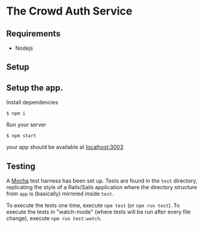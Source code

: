 # The Crowd Auth Service

## Requirements

* Nodejs

## Setup

## Setup the app.

Install dependencies

```
$ npm i
```

Run your server

```
$ npm start
```

your app should be available at [localhost:3003](http://localhost:3003)

## Testing

A [Mocha](https://mochajs.org/) test harness has been set up. Tests are found in
the `test` directory, replicating the style of a Rails/Sails application where
the directory structure from `app` is (basically) mirrored inside `test`.

To execute the tests one time, execute `npm test` (or `npm run test`). To
execute the tests in "watch-mode" (where tests will be run after every file
change), execute `npm run test:watch`.
